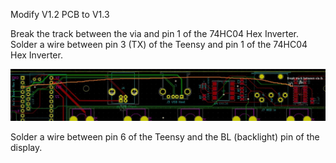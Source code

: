 Modify V1.2 PCB to V1.3

Break the track between the via and pin 1 of the 74HC04 Hex Inverter. Solder a wire between pin 3 (TX) of the Teensy and pin 1 of the 74HC04 Hex Inverter.

![V12-13_Modification.jpg](V12-13_Modification.jpg)

Solder a wire between pin 6 of the Teensy and the BL (backlight) pin of the display.
